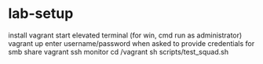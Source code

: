 # lab-setup
install vagrant
start elevated terminal (for win, cmd run as administrator)
vagrant up
enter username/password when asked to provide credentials for smb share
vagrant ssh monitor
cd /vagrant
sh scripts/test_squad.sh
